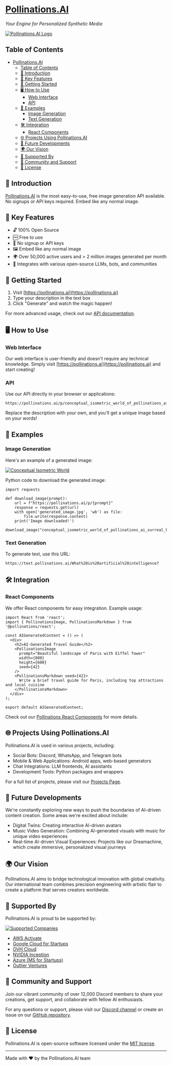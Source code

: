 # [Pollinations.AI](https://pollinations.ai)

*Your Engine for Personalized Synthetic Media*

[![Pollinations.AI Logo](https://pollinations.ai/p/Pollinations.AI_logo_with_a_stylized_flower_and_bee,_simple_and_modern_design?width=300&height=100&nologo=true&seed=-1)](https://pollinations.ai/p/Pollinations.AI_logo_with_a_stylized_flower_and_bee,_simple_and_modern_design?width=300&height=100&nologo=true&seed=-1)

## Table of Contents
- [Pollinations.AI](#pollinationsai)
  - [Table of Contents](#table-of-contents)
  - [🌟 Introduction](#-introduction)
  - [🚀 Key Features](#-key-features)
  - [🚀 Getting Started](#-getting-started)
  - [🖥️ How to Use](#️-how-to-use)
    - [Web Interface](#web-interface)
    - [API](#api)
  - [🎨 Examples](#-examples)
    - [Image Generation](#image-generation)
    - [Text Generation](#text-generation)
  - [🛠️ Integration](#️-integration)
    - [React Components](#react-components)
  - [🌐 Projects Using Pollinations.AI](#-projects-using-pollinationsai)
  - [🔮 Future Developments](#-future-developments)
  - [🌍 Our Vision](#-our-vision)
  - [🏢 Supported By](#-supported-by)
  - [🤝 Community and Support](#-community-and-support)
  - [📜 License](#-license)

## 🌟 Introduction

[Pollinations.AI](https://pollinations.ai) is the most easy-to-use, free image generation API available. No signups or API keys required. Embed like any normal image.

## 🚀 Key Features

- 🔓 100% Open Source
- 🆓 Free to use
- 🔑 No signup or API keys
- 🖼️ Embed like any normal image
- 🌍 Over 50,000 active users and > 2 million images generated per month
- 🤝 Integrates with various open-source LLMs, bots, and communities

## 🚀 Getting Started

1. Visit [https://pollinations.ai](https://pollinations.ai)
2. Type your description in the text box
3. Click "Generate" and watch the magic happen!

For more advanced usage, check out our [API documentation](APIDOCS.md).

## 🖥️ How to Use

### Web Interface

Our web interface is user-friendly and doesn't require any technical knowledge. Simply visit [https://pollinations.ai](https://pollinations.ai) and start creating!

### API

Use our API directly in your browser or applications:

    https://pollinations.ai/p/conceptual_isometric_world_of_pollinations_ai_surreal_hyperrealistic_digital_garden

Replace the description with your own, and you'll get a unique image based on your words!

## 🎨 Examples

### Image Generation

Here's an example of a generated image:

[![Conceptual Isometric World](https://pollinations.ai/p/3d_wireframe_blueprint_for_the_prompt_conceptual%20isometric%20world%20of%20pollinations%20ai%20surreal%20hyperrealistic%20digital%20garden?width=512&height=512&nologo=true&seed=-1)](https://pollinations.ai/p/3d_wireframe_blueprint_for_the_prompt_conceptual%20isometric%20world%20of%20pollinations%20ai%20surreal%20hyperrealistic%20digital%20garden?width=512&height=512&nologo=true&seed=-1)

Python code to download the generated image:

    import requests

    def download_image(prompt):
        url = f"https://pollinations.ai/p/{prompt}"
        response = requests.get(url)
        with open('generated_image.jpg', 'wb') as file:
            file.write(response.content)
        print('Image downloaded!')

    download_image("conceptual_isometric_world_of_pollinations_ai_surreal_hyperrealistic_digital_garden")

### Text Generation

To generate text, use this URL:

    https://text.pollinations.ai/What%20is%20artificial%20intelligence?

## 🛠️ Integration

### React Components

We offer React components for easy integration. Example usage:

    import React from 'react';
    import { PollinationsImage, PollinationsMarkdown } from '@pollinations/react';

    const AIGeneratedContent = () => (
      <div>
        <h2>AI-Generated Travel Guide</h2>
        <PollinationsImage 
          prompt="Beautiful landscape of Paris with Eiffel Tower" 
          width={800} 
          height={600} 
          seed={42} 
        />
        <PollinationsMarkdown seed={42}>
          Write a brief travel guide for Paris, including top attractions and local cuisine
        </PollinationsMarkdown>
      </div>
    );

    export default AIGeneratedContent;

Check out our [Pollinations React Components](./pollinations-react/README.md) for more details.

## 🌐 Projects Using Pollinations.AI

Pollinations.AI is used in various projects, including:

- Social Bots: Discord, WhatsApp, and Telegram bots
- Mobile & Web Applications: Android apps, web-based generators
- Chat Integrations: LLM frontends, AI assistants
- Development Tools: Python packages and wrappers

For a full list of projects, please visit our [Projects Page](PROJECTS.md).

## 🔮 Future Developments

We're constantly exploring new ways to push the boundaries of AI-driven content creation. Some areas we're excited about include:

- Digital Twins: Creating interactive AI-driven avatars
- Music Video Generation: Combining AI-generated visuals with music for unique video experiences
- Real-time AI-driven Visual Experiences: Projects like our Dreamachine, which create immersive, personalized visual journeys

## 🌍 Our Vision

Pollinations.AI aims to bridge technological innovation with global creativity. Our international team combines precision engineering with artistic flair to create a platform that serves creators worldwide.

## 🏢 Supported By

Pollinations.AI is proud to be supported by:

[![Supported Companies](https://pollinations.ai/p/Logos_of_AWS_Activate,_Google_Cloud_for_Startups,_OVH_Cloud,_NVIDIA_Inception,_Azure,_and_Outlier_Ventures_arranged_in_a_grid?width=300&height=200&nologo=true&seed=-1)](https://pollinations.ai/p/Logos_of_AWS_Activate,_Google_Cloud_for_Startups,_OVH_Cloud,_NVIDIA_Inception,_Azure,_and_Outlier_Ventures_arranged_in_a_grid?width=300&height=200&nologo=true&seed=-1)

- [AWS Activate](https://aws.amazon.com/activate/)
- [Google Cloud for Startups](https://cloud.google.com/startup)
- [OVH Cloud](https://www.ovhcloud.com/en/startup/)
- [NVIDIA Inception](https://www.nvidia.com/en-us/startups/)
- [Azure (MS for Startups)](https://startups.microsoft.com/)
- [Outlier Ventures](https://outlierventures.io/)

## 🤝 Community and Support

Join our vibrant community of over 12,000 Discord members to share your creations, get support, and collaborate with fellow AI enthusiasts. 

For any questions or support, please visit our [Discord channel](https://discord.gg/k9F7SyTgqn) or create an issue on our [GitHub repository](https://github.com/pollinations/pollinations).

## 📜 License

Pollinations.AI is open-source software licensed under the [MIT license](LICENSE).

---

Made with ❤️ by the Pollinations.AI team
